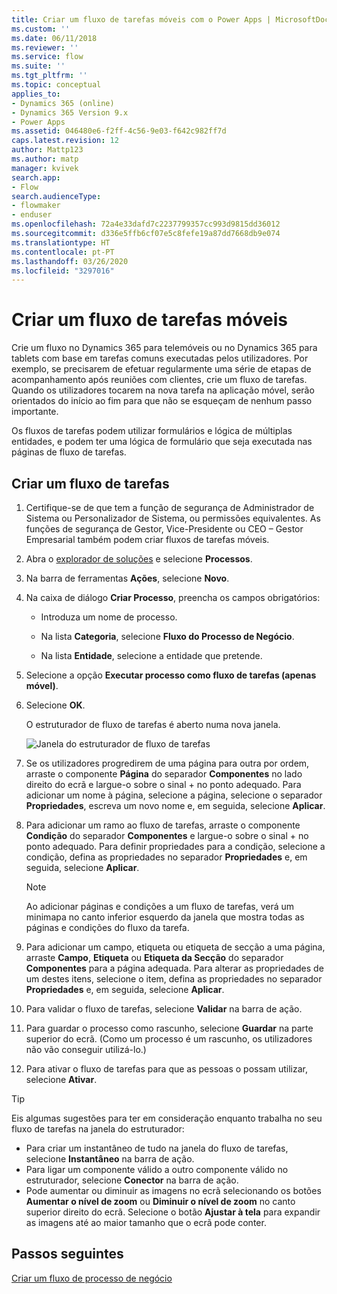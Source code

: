 ```yaml
---
title: Criar um fluxo de tarefas móveis com o Power Apps | MicrosoftDocs
ms.custom: ''
ms.date: 06/11/2018
ms.reviewer: ''
ms.service: flow
ms.suite: ''
ms.tgt_pltfrm: ''
ms.topic: conceptual
applies_to:
- Dynamics 365 (online)
- Dynamics 365 Version 9.x
- Power Apps
ms.assetid: 046480e6-f2ff-4c56-9e03-f642c982ff7d
caps.latest.revision: 12
author: Mattp123
ms.author: matp
manager: kvivek
search.app:
- Flow
search.audienceType:
- flowmaker
- enduser
ms.openlocfilehash: 72a4e33dafd7c2237799357cc993d9815dd36012
ms.sourcegitcommit: d336e5ffb6cf07e5c8fefe19a87dd7668db9e074
ms.translationtype: HT
ms.contentlocale: pt-PT
ms.lasthandoff: 03/26/2020
ms.locfileid: "3297016"
---
```

# <a name="create-a-mobile-task-flow"></a>Criar um fluxo de tarefas móveis


Crie um fluxo no Dynamics 365 para telemóveis ou no Dynamics 365 para tablets com base em tarefas comuns executadas pelos utilizadores. Por exemplo, se precisarem de efetuar regularmente uma série de etapas de acompanhamento após reuniões com clientes, crie um fluxo de tarefas. Quando os utilizadores tocarem na nova tarefa na aplicação móvel, serão orientados do início ao fim para que não se esqueçam de nenhum passo importante.  
  
 Os fluxos de tarefas podem utilizar formulários e lógica de múltiplas entidades, e podem ter uma lógica de formulário que seja executada nas páginas de fluxo de tarefas.  
  
## <a name="create-a-task-flow"></a>Criar um fluxo de tarefas
  
1. Certifique-se de que tem a função de segurança de Administrador de Sistema ou Personalizador de Sistema, ou permissões equivalentes. As funções de segurança de Gestor, Vice-Presidente ou CEO – Gestor Empresarial também podem criar fluxos de tarefas móveis. 
  
2. Abra o [explorador de soluções](/powerapps/maker/model-driven-apps/advanced-navigation#solution-explorer) e selecione **Processos**.  
  
3.  Na barra de ferramentas **Ações**, selecione **Novo**.  
  
4.  Na caixa de diálogo **Criar Processo**, preencha os campos obrigatórios:  
  
    -   Introduza um nome de processo.  
  
    -   Na lista **Categoria**, selecione **Fluxo do Processo de Negócio**.  
  
    -   Na lista **Entidade**, selecione a entidade que pretende.  
  
5.  Selecione a opção **Executar processo como fluxo de tarefas (apenas móvel)**.  
  
6.  Selecione **OK**.
  
     O estruturador de fluxo de tarefas é aberto numa nova janela.  
  
     ![Janela do estruturador de fluxo de tarefas](media/task-flow-designer-window.png "Janela do estruturador de fluxo de tarefas") 
  
7.  Se os utilizadores progredirem de uma página para outra por ordem, arraste o componente **Página** do separador **Componentes** no lado direito do ecrã e largue-o sobre o sinal + no ponto adequado. Para adicionar um nome à página, selecione a página, selecione o separador **Propriedades**, escreva um novo nome e, em seguida, selecione **Aplicar**.  
  
8.  Para adicionar um ramo ao fluxo de tarefas, arraste o componente **Condição** do separador **Componentes** e largue-o sobre o sinal + no ponto adequado. Para definir propriedades para a condição, selecione a condição, defina as propriedades no separador **Propriedades** e, em seguida, selecione **Aplicar**.  
  
    > [!NOTE]
    >  Ao adicionar páginas e condições a um fluxo de tarefas, verá um minimapa no canto inferior esquerdo da janela que mostra todas as páginas e condições do fluxo da tarefa.  
  
9. Para adicionar um campo, etiqueta ou etiqueta de secção a uma página, arraste **Campo**, **Etiqueta** ou **Etiqueta da Secção** do separador **Componentes** para a página adequada. Para alterar as propriedades de um destes itens, selecione o item, defina as propriedades no separador **Propriedades** e, em seguida, selecione **Aplicar**.  
  
10. Para validar o fluxo de tarefas, selecione **Validar** na barra de ação.  
  
11. Para guardar o processo como rascunho, selecione **Guardar** na parte superior do ecrã. (Como um processo é um rascunho, os utilizadores não vão conseguir utilizá-lo.)  
  
12. Para ativar o fluxo de tarefas para que as pessoas o possam utilizar, selecione **Ativar**.  
  
> [!TIP]
>  Eis algumas sugestões para ter em consideração enquanto trabalha no seu fluxo de tarefas na janela do estruturador:  
>   
> -  Para criar um instantâneo de tudo na janela do fluxo de tarefas, selecione **Instantâneo** na barra de ação.  
> -  Para ligar um componente válido a outro componente válido no estruturador, selecione **Conector** na barra de ação.  
> -  Pode aumentar ou diminuir as imagens no ecrã selecionando os botões **Aumentar o nível de zoom** ou **Diminuir o nível de zoom** no canto superior direito do ecrã. Selecione o botão **Ajustar à tela** para expandir as imagens até ao maior tamanho que o ecrã pode conter.  
  
## <a name="next-steps"></a>Passos seguintes  
 [Criar um fluxo de processo de negócio](create-business-process-flow.md)   


